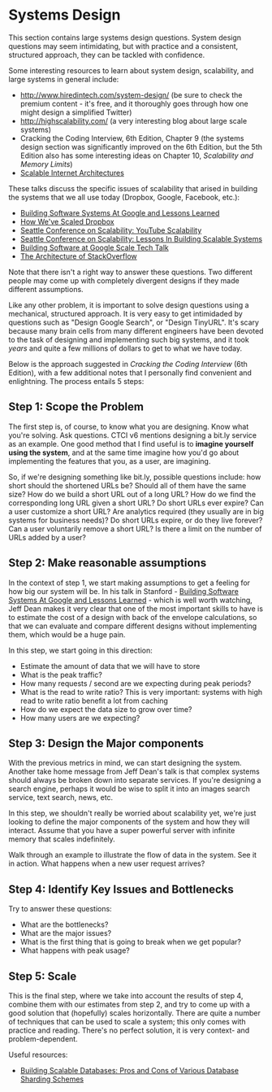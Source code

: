 # Systems Design

This section contains large systems design questions. System design questions may seem intimidating, but with practice and a consistent, structured approach, they can be tackled with confidence.

Some interesting resources to learn about system design, scalability, and large systems in general include:

* http://www.hiredintech.com/system-design/ (be sure to check the premium content - it's free, and it thoroughly goes through how one might design a simplified Twitter)
* http://highscalability.com/ (a very interesting blog about large scale systems)
* Cracking the Coding Interview, 6th Edition, Chapter 9 (the systems design section was significantly improved on the 6th Edition, but the 5th Edition also has some interesting ideas on Chapter 10, *Scalability and Memory Limits*)
* [Scalable Internet Architectures](https://www.youtube.com/watch?v=2WuT2rdLK5A)

These talks discuss the specific issues of scalability that arised in building the systems that we all use today (Dropbox, Google, Facebook, etc.):

* [Building Software Systems At Google and Lessons Learned](https://www.youtube.com/watch?v=modXC5IWTJI)
* [How We've Scaled Dropbox](https://www.youtube.com/watch?v=PE4gwstWhmc)
* [Seattle Conference on Scalability: YouTube Scalability](https://www.youtube.com/watch?v=ZW5_eEKEC28)
* [Seattle Conference on Scalability: Lessons In Building Scalable Systems](https://www.youtube.com/watch?v=mS48X9oEar0)
* [Building Software at Google Scale Tech Talk](https://www.youtube.com/watch?v=2qv3fcXW1mg)
* [The Architecture of StackOverflow](https://www.youtube.com/watch?v=t6kM2EM6so4)

Note that there isn't a right way to answer these questions. Two different people may come up with completely divergent designs if they made different assumptions.

Like any other problem, it is important to solve design questions using a mechanical, structured approach. It is very easy to get intimidaded by questions such as "Design Google Search", or "Design TinyURL". It's scary because many brain cells from many different engineers have been devoted to the task of designing and implementing such big systems, and it took *years* and quite a few millions of dollars to get to what we have today.

Below is the approach suggested in *Cracking the Coding Interview* (6th Edition), with a few additional notes that I personally find convenient and enlightning. The process entails 5 steps:

## Step 1: Scope the Problem

The first step is, of course, to know what you are designing. Know what you're solving. Ask questions. CTCI v6 mentions designing a bit.ly service as an example. One good method that I find useful is to **imagine yourself using the system**, and at the same time imagine how you'd go about implementing the features that you, as a user, are imagining.

So, if we're designing something like bit.ly, possible questions include: how short should the shortened URLs be? Should all of them have the same size? How do we build a short URL out of a long URL? How do we find the corresponding long URL given a short URL? Do short URLs ever expire? Can a user customize a short URL? Are analytics required (they usually are in big systems for business needs)? Do short URLs expire, or do they live forever? Can a user voluntarily remove a short URL? Is there a limit on the number of URLs added by a user?

## Step 2: Make reasonable assumptions

In the context of step 1, we start making assumptions to get a feeling for how big our system will be. In his talk in Stanford - [Building Software Systems At Google and Lessons Learned](https://www.youtube.com/watch?v=modXC5IWTJI) - which is well worth watching, Jeff Dean makes it very clear that one of the most important skills to have is to estimate the cost of a design with back of the envelope calculations, so that we can evaluate and compare different designs without implementing them, which would be a huge pain.

In this step, we start going in this direction:

* Estimate the amount of data that we will have to store
* What is the peak traffic?
* How many requests / second are we expecting during peak periods?
* What is the read to write ratio? This is very important: systems with high read to write ratio benefit a lot from caching
* How do we expect the data size to grow over time?
* How many users are we expecting?

## Step 3: Design the Major components

With the previous metrics in mind, we can start designing the system. Another take home message from Jeff Dean's talk is that complex systems should always be broken down into separate services. If you're designing a search engine, perhaps it would be wise to split it into an images search service, text search, news, etc.

In this step, we shouldn't really be worried about scalability yet, we're just looking to define the major components of the system and how they will interact. Assume that you have a super powerful server with infinite memory that scales indefinitely.

Walk through an example to illustrate the flow of data in the system. See it in action. What happens when a new user request arrives?

## Step 4: Identify Key Issues and Bottlenecks

Try to answer these questions:

* What are the bottlenecks?
* What are the major issues?
* What is the first thing that is going to break when we get popular?
* What happens with peak usage?

## Step 5: Scale

This is the final step, where we take into account the results of step 4, combine them with our estimates from step 2, and try to come up with a good solution that (hopefully) scales horizontally. There are quite a number of techniques that can be used to scale a system; this only comes with practice and reading. There's no perfect solution, it is very context- and problem-dependent.

Useful resources:
* [Building Scalable Databases: Pros and Cons of Various Database Sharding Schemes](http://www.25hoursaday.com/weblog/2009/01/16/BuildingScalableDatabasesProsAndConsOfVariousDatabaseShardingSchemes.aspx)
